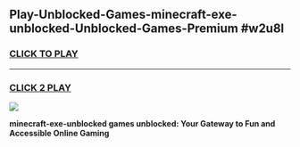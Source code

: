 
## Play-Unblocked-Games-minecraft-exe-unblocked-Unblocked-Games-Premium #w2u8l
<h3>
<a href="https://premium.freeplayer.one?title=minecraft-exe-unblocked&ref=12M">CLICK TO PLAY</a></h3>
<hr>

<h3>
<a href="https://premium.freeplayer.one?title=minecraft-exe-unblocked&ref=12M">CLICK 2 PLAY</a>
  
</h3>

<a href="https://premium.freeplayer.one?title=minecraft-exe-unblocked&ref=12M"><img src="https://clearcache.store/games.png"></a>


**minecraft-exe-unblocked games unblocked: Your Gateway to Fun and Accessible Online Gaming**
